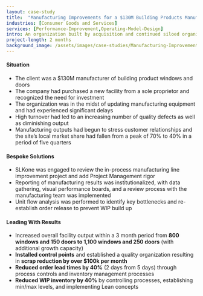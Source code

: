 ```yaml
---
layout: case-study
title:  "Manufacturing Improvements for a $130M Building Products Manufacturer"
industries: [Consumer Goods and Services]
services: [Performance-Improvement,Operating-Model-Design]
intro: An organization built by acquisition and continued siloed organizations led to a bloated facility footprint across a global organization
project-length: 2 months
background_image: /assets/images/case-studies/Manufacturing-Improvements-for-a-130M-Building-Products-Manufacturer.jpg
---
```


#### Situation
- The client was a $130M manufacturer of building product windows and doors
- The company had purchased a new facility from a sole proprietor and recognized the need for investment
- The organization was in the midst of updating manufacturing equipment and had experienced significant delays
- High turnover had led to an increasing number of quality defects as well as diminishing output
- Manufacturing outputs had begun to stress customer relationships and the site’s local market share had fallen from a peak of 70% to 40% in a period of five quarters

#### Bespoke Solutions
- SLKone was engaged to review the in-process manufacturing line improvement project and add Project Management rigor
- Reporting of manufacturing results was institutionalized, with data gathering, visual performance boards, and a review process with the manufacturing team was implemented
- Unit flow analysis was performed to identify key bottlenecks and re-establish order release to prevent WIP build up

#### Leading With Results
- Increased overall facility output within a 3 month period from **800 windows and 150 doors to 1,100 windows and 250 doors** (with additional growth capacity)
- **Installed control points** and established a quality organization resulting in **scrap reduction by over $100k per month**
- **Reduced order lead times by 40%** (2 days from 5 days) through process controls and inventory management processes
- **Reduced WIP inventory by 40%** by controlling processes, establishing min/max levels, and implementing Lean concepts
